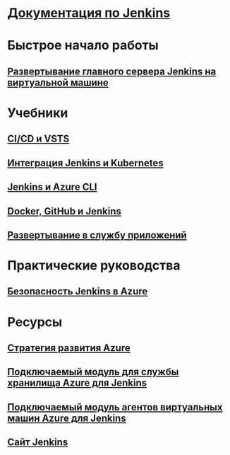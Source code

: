 # [Документация по Jenkins](index.md)
# Быстрое начало работы
## [Развертывание главного сервера Jenkins на виртуальной машине](/azure/jenkins/install-jenkins-solution-template)
# Учебники
## [CI/CD и VSTS](https://www.visualstudio.com/docs/build/apps/jenkins/build-deploy-jenkins)
## [Интеграция Jenkins и Kubernetes](/azure/container-service/container-service-kubernetes-jenkins)
## [Jenkins и Azure CLI](/azure/jenkins/execute-cli-jenkins-pipeline)
## [Docker, GitHub и Jenkins](/azure/virtual-machines/linux/tutorial-jenkins-github-docker-cicd)
## [Развертывание в службу приложений](/azure/jenkins/deploy-Jenkins-app-service-plugin)
# Практические руководства
## [Безопасность Jenkins в Azure](https://jenkins.io/blog/2017/04/20/secure-jenkins-on-azure/)
# Ресурсы
## [Стратегия развития Azure](https://azure.microsoft.com/roadmap/)
## [Подключаемый модуль для службы хранилища Azure для Jenkins](https://plugins.jenkins.io/windows-azure-storage)
## [Подключаемый модуль агентов виртуальных машин Azure для Jenkins](https://plugins.jenkins.io/azure-vm-agents)
## [Сайт Jenkins](https://jenkins.io/)
